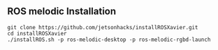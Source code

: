 ROS melodic Installation
-----------------
```
git clone https://github.com/jetsonhacks/installROSXavier.git
cd installROSXavier
./installROS.sh -p ros-melodic-desktop -p ros-melodic-rgbd-launch
```
